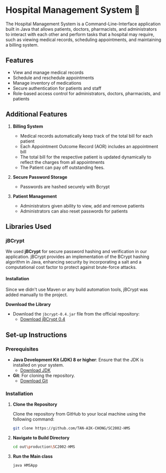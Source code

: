 # Hospital Management System 🏥

The Hospital Management System is a Command-Line-Interface application built in Java that allows patients, doctors, pharmacists, and administrators to interact with each other and perform tasks that a hospital may require, such as viewing medical records, scheduling appointments, and maintaining a billing system.

## Features

- View and manage medical records
- Schedule and reschedule appointments
- Manage inventory of medications
- Secure authentication for patients and staff
- Role-based access control for administrators, doctors, pharmacists, and patients

## Additional Features

1. **Billing System**
   - Medical records automatically keep track of the total bill for each patient
   - Each Appointment Outcome Record (AOR) includes an appointment bill
   - The total bill for the respective patient is updated dynamically to reflect the charges from all appointments
   - The Patient can pay off outstanding fees.

2. **Secure Password Storage**
   - Passwords are hashed securely with Bcrypt

3. **Patient Management**
   - Administrators given ability to view, add and remove patients
   - Administrators can also reset passwords for patients
     
## Libraries Used

### jBCrypt

We used **jBCrypt** for secure password hashing and verification in our application. jBCrypt provides an implementation of the BCrypt hashing algorithm in Java, enhancing security by incorporating a salt and a computational cost factor to protect against brute-force attacks.

#### Installation

Since we didn't use Maven or any build automation tools, jBCrypt was added manually to the project.

**Download the Library**

- Download the `jbcrypt-0.4.jar` file from the official repository:
  - [Download jBCrypt 0.4](https://repo1.maven.org/maven2/org/mindrot/jbcrypt/0.4/jbcrypt-0.4.jar)

## Set-up Instructions

### Prerequisites

- **Java Development Kit (JDK) 8 or higher**: Ensure that the JDK is installed on your system.
  - [Download JDK](https://www.oracle.com/java/technologies/javase-downloads.html)
- **Git**: For cloning the repository.
  - [Download Git](https://git-scm.com/downloads)

### Installation

1. **Clone the Repository**

   Clone the repository from GitHub to your local machine using the following command:

   ```bash
   git clone https://github.com/TAN-AIK-CHONG/SC2002-HMS
   ```
   
2. **Navigate to Build Directory**
   
   ```bash
   cd out\production\SC2002-HMS
   ```

3. **Run the Main class**

   ```bash
   java HMSApp
   ```
   
